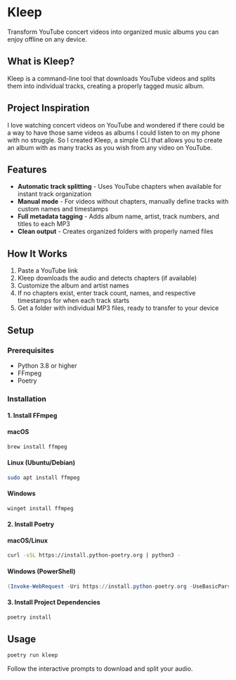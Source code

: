 # Kleep

Transform YouTube concert videos into organized music albums you can enjoy offline on any device.

## What is Kleep?

Kleep is a command-line tool that downloads YouTube videos and splits them into individual tracks, creating a properly tagged music album.

## Project Inspiration

I love watching concert videos on YouTube and wondered if there could be a way to have those same videos as albums I could listen to on my phone with no struggle. So I created Kleep, a simple CLI that allows you to create an album with as many tracks as you wish from any video on YouTube.

## Features

- **Automatic track splitting** - Uses YouTube chapters when available for instant track organization
- **Manual mode** - For videos without chapters, manually define tracks with custom names and timestamps
- **Full metadata tagging** - Adds album name, artist, track numbers, and titles to each MP3
- **Clean output** - Creates organized folders with properly named files

## How It Works

1. Paste a YouTube link
2. Kleep downloads the audio and detects chapters (if available)
3. Customize the album and artist names
4. If no chapters exist, enter track count, names, and respective timestamps for when each track starts
5. Get a folder with individual MP3 files, ready to transfer to your device

## Setup

### Prerequisites

- Python 3.8 or higher
- FFmpeg
- Poetry

### Installation

#### 1. Install FFmpeg

#### **macOS**

```bash
brew install ffmpeg
```

#### **Linux (Ubuntu/Debian)**

```bash
sudo apt install ffmpeg
```

#### **Windows**

```bash
winget install ffmpeg
```

#### 2. Install Poetry

#### **macOS/Linux**

```bash
curl -sSL https://install.python-poetry.org | python3 -
```

#### **Windows (PowerShell)**

```powershell
(Invoke-WebRequest -Uri https://install.python-poetry.org -UseBasicParsing).Content | py -
```

#### 3. Install Project Dependencies

```bash
poetry install
```

## Usage

```bash
poetry run kleep
```

Follow the interactive prompts to download and split your audio.
